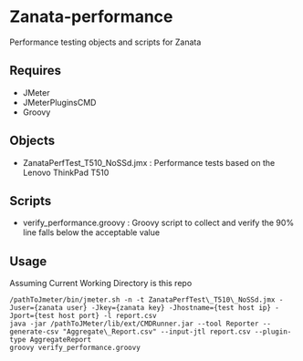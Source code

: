 # Zanata-performance
Performance testing objects and scripts for Zanata

## Requires
* JMeter
* JMeterPluginsCMD
* Groovy

## Objects
* ZanataPerfTest\_T510\_NoSSd.jmx : Performance tests based on the Lenovo ThinkPad T510

## Scripts
* verify_performance.groovy : Groovy script to collect and verify the 90% line falls below the acceptable value

## Usage
Assuming Current Working Directory is this repo

```
/pathToJmeter/bin/jmeter.sh -n -t ZanataPerfTest\_T510\_NoSSd.jmx -Juser={zanata user} -Jkey={zanata key} -Jhostname={test host ip} -Jport={test host port} -l report.csv
java -jar /pathToJMeter/lib/ext/CMDRunner.jar --tool Reporter --generate-csv "Aggregate\_Report.csv" --input-jtl report.csv --plugin-type AggregateReport
groovy verify_performance.groovy

```
